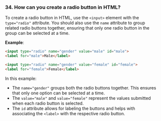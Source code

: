 ### **34. How can you create a radio button in HTML?**

To create a radio button in HTML, use the `<input>` element with the `type="radio"` attribute. You should also use the `name` attribute to group related radio buttons together, ensuring that only one radio button in the group can be selected at a time.

**Example**:
```html
<input type="radio" name="gender" value="male" id="male">
<label for="male">Male</label>

<input type="radio" name="gender" value="female" id="female">
<label for="female">Female</label>
```

In this example:
- The `name="gender"` groups both the radio buttons together. This ensures that only one option can be selected at a time.
- The `value="male"` and `value="female"` represent the values submitted when each radio button is selected.
- The `id` attribute allows for labeling the buttons and helps with associating the `<label>` with the respective radio button.
